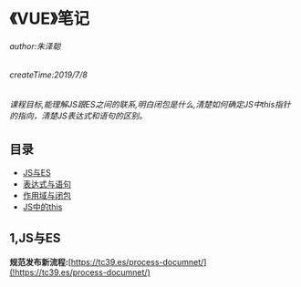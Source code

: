 # 《VUE》笔记

###### author:朱泽聪
###### createTime:2019/7/8
###### 课程目标,能理解JS跟ES之间的联系,明白闭包是什么,清楚如何确定JS中this指针的指向，清楚JS表达式和语句的区别。

## 目录

* [JS与ES](#1,JS与ES)
* [表达式与语句](#2,表达式与语句)
* [作用域与闭包](#3,作用域与闭包)
* [JS中的this](#4,JS中的this)

## 1,JS与ES

**规范发布新流程:**[https://tc39.es/process-documnet/](!https://tc39.es/process-documnet/)